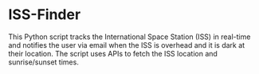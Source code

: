 # ISS-Finder
This Python script tracks the International Space Station (ISS) in real-time and notifies the user via email when the ISS is overhead and it is dark at their location. The script uses APIs to fetch the ISS location and sunrise/sunset times.
